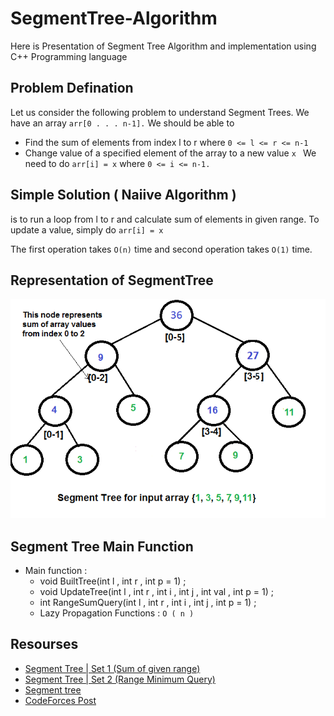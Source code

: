 # SegmentTree-Algorithm
Here is Presentation of Segment Tree Algorithm and implementation using C++ Programming language

## Problem Defination
Let us consider the following problem to understand Segment Trees. 
We have an array ``` arr[0 . . . n-1]. ``` We should be able to
 * Find the sum of elements from index l to r where ``` 0 <= l <= r <= n-1  ```
 * Change value of a specified element of the array to a new value ``` x  ```
    We need to do ``` arr[i] = x ``` where ``` 0 <= i <= n-1. ```
    
    
## Simple Solution ( Naiive Algorithm )
is to run a loop from l to r and calculate sum of elements in given range. To update a value, simply do ``` arr[i] = x ``` 

The first operation takes ``` O(n) ``` time and second operation takes ``` O(1) ``` time. 


## Representation of SegmentTree
![](representation.png)

## Segment Tree Main Function

* Main function :
  * void BuiltTree(int l , int r , int p = 1) ;
  * void UpdateTree(int l , int r , int i , int j , int val , int p = 1) ;
  * int RangeSumQuery(int l , int r , int i , int j , int p = 1) ;
  * Lazy Propagation Functions : ``` O ( n ) ```
  
## Resourses
 * [Segment Tree | Set 1 (Sum of given range)](http://www.geeksforgeeks.org/segment-tree-set-1-sum-of-given-range/)
 * [Segment Tree | Set 2 (Range Minimum Query)](http://www.geeksforgeeks.org/segment-tree-set-1-range-minimum-query/)
 * [Segment tree](https://en.wikipedia.org/wiki/Segment_tree)
 * [CodeForces Post](http://codeforces.com/blog/entry/15890)
 
